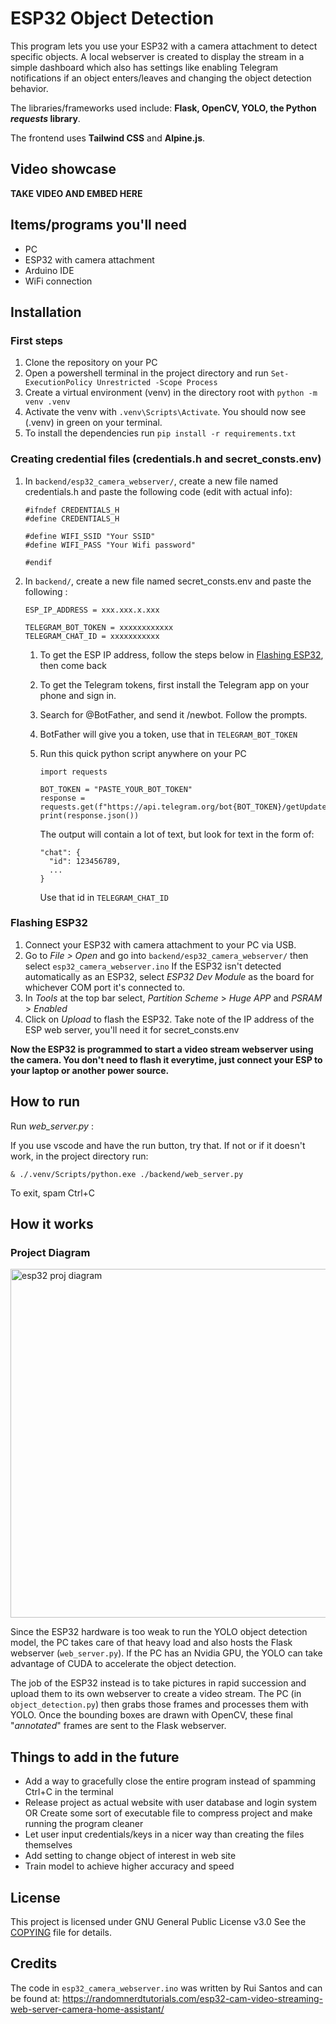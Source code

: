 # ESP32 Object Detection
This program lets you use your ESP32 with a camera attachment to detect specific objects. A local webserver is created to display the stream in a simple dashboard which also has settings like enabling Telegram
notifications if an object enters/leaves and changing the object detection behavior.

The libraries/frameworks used include: **Flask, OpenCV, YOLO, the Python *requests* library**.

The frontend uses **Tailwind CSS** and **Alpine.js**. 

## Video showcase ##

**TAKE VIDEO AND EMBED HERE**

## Items/programs you'll need
- PC 
- ESP32 with camera attachment
- Arduino IDE
- WiFi connection

## Installation   
### First steps 
1. Clone the repository on your PC
2. Open a powershell terminal in the project directory and run `Set-ExecutionPolicy Unrestricted -Scope Process`
3. Create a virtual environment (venv) in the directory root with `python -m venv .venv`
4. Activate the venv with `.venv\Scripts\Activate`. You should now see (.venv) in green on your terminal.
5. To install the dependencies run `pip install -r requirements.txt`

### Creating credential files   (credentials.h and secret_consts.env)
1. In `backend/esp32_camera_webserver/`, create a new file named credentials.h and paste the following code (edit with actual info):
   
   ```
   #ifndef CREDENTIALS_H
   #define CREDENTIALS_H
  
   #define WIFI_SSID "Your SSID"
   #define WIFI_PASS "Your Wifi password"
  
   #endif
   ```
2. In `backend/`, create a new file named secret_consts.env and paste the following :

   ```
   ESP_IP_ADDRESS = xxx.xxx.x.xxx

   TELEGRAM_BOT_TOKEN = xxxxxxxxxxxx
   TELEGRAM_CHAT_ID = xxxxxxxxxxx
   ```

   1. To get the ESP IP address, follow the steps below in [Flashing ESP32](#flashing-esp32), then come back 
   2. To get the Telegram tokens, first install the Telegram app on your phone and sign in.
   3. Search for @BotFather, and send it /newbot. Follow the prompts.
   4. BotFather will give you a token, use that in `TELEGRAM_BOT_TOKEN`
   5. Run this quick python script anywhere on your PC
      ```
      import requests

      BOT_TOKEN = "PASTE_YOUR_BOT_TOKEN"
      response = requests.get(f"https://api.telegram.org/bot{BOT_TOKEN}/getUpdates")
      print(response.json())
      ```
      The output will contain a lot of text, but look for text in the form of:

      ```
      "chat": {
        "id": 123456789,
        ...
      }
      ```
      Use that id in `TELEGRAM_CHAT_ID` 

### Flashing ESP32
1. Connect your ESP32 with camera attachment to your PC via USB. 
2. Go to *File > Open* and go into `backend/esp32_camera_webserver/` then select `esp32_camera_webserver.ino`
   If the ESP32 isn't detected automatically as an ESP32, select *ESP32 Dev Module* as the board for whichever COM port it's connected to.
3. In *Tools* at the top bar select, *Partition Scheme* > *Huge APP* and *PSRAM* > *Enabled*
4. Click on *Upload* to flash the ESP32. Take note of the IP address of the ESP web server, you'll need it for secret_consts.env

**Now the ESP32 is programmed to start a video stream webserver using the camera. You don't need to flash it everytime, just connect your ESP to your laptop or another power source.**

## How to run
Run *web_server.py* :

If you use vscode and have the run button, try that. If not or if it doesn't work, in the project directory run:

`& ./.venv/Scripts/python.exe ./backend/web_server.py`

To exit, spam Ctrl+C

## How it works

### Project Diagram
<img width="908" height="558" alt="esp32 proj diagram" src="https://github.com/user-attachments/assets/6105b7fa-5459-4993-884b-be25d36073b5" />

Since the ESP32 hardware is too weak to run the YOLO object detection model, the PC takes care of that heavy load and also hosts the Flask webserver (`web_server.py`). If the PC has an Nvidia GPU, the YOLO can take advantage of CUDA to accelerate the object detection.

The job of the ESP32 instead is to take pictures in rapid succession and upload them to its own webserver to create a video stream. The PC (in `object_detection.py`) then grabs those frames and processes them with YOLO. Once the bounding boxes are drawn with OpenCV, these final "*annotated*" frames are sent to the Flask webserver.

## Things to add in the future
- Add a way to gracefully close the entire program instead of spamming Ctrl+C in the terminal
- Release project as actual website with user database and login system OR Create some sort of executable file to compress project and make running the program cleaner
- Let user input credentials/keys in a nicer way than creating the files themselves
- Add setting to change object of interest in web site
- Train model to achieve higher accuracy and speed

## License
This project is licensed under GNU General Public License v3.0 
See the [COPYING](COPYING) file for details.

## Credits
The code in `esp32_camera_webserver.ino` was written by Rui Santos and can be found at:
https://randomnerdtutorials.com/esp32-cam-video-streaming-web-server-camera-home-assistant/
